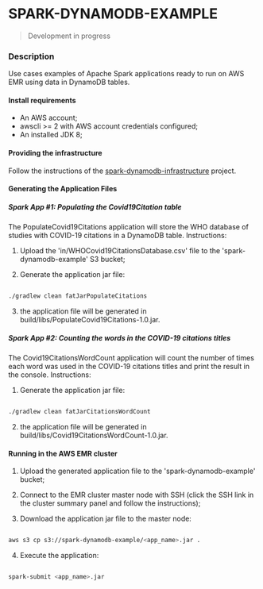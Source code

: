 # SPARK-DYNAMODB-EXAMPLE

> Development in progress

### Description

Use cases examples of Apache Spark applications ready to run on AWS EMR using data in DynamoDB tables.

#### Install requirements

- An AWS account;
- awscli >= 2 with AWS account credentials configured;
- An installed JDK 8;

#### Providing the infrastructure

Follow the instructions of the [spark-dynamodb-infrastructure](https://github.com/leohoc/spark-dynamodb-infrastructure) project.

#### Generating the Application Files

##### Spark App #1: Populating the Covid19Citation table

The PopulateCovid19Citations application will store the WHO database of studies with COVID-19 citations in a DynamoDB table.
Instructions:

1. Upload the 'in/WHOCovid19CitationsDatabase.csv' file to the 'spark-dynamodb-example' S3 bucket;

2. Generate the application jar file:

```bash

./gradlew clean fatJarPopulateCitations

```

3. the application file will be generated in build/libs/PopulateCovid19Citations-1.0.jar.

##### Spark App #2: Counting the words in the COVID-19 citations titles 

The Covid19CitationsWordCount application will count the number of times each word was used in the COVID-19 citations titles and print the result in the console.
Instructions:

1. Generate the application jar file:

```bash

./gradlew clean fatJarCitationsWordCount

```

2. the application file will be generated in build/libs/Covid19CitationsWordCount-1.0.jar.

#### Running in the AWS EMR cluster

1. Upload the generated application file to the 'spark-dynamodb-example' bucket;

2. Connect to the EMR cluster master node with SSH (click the SSH link in the cluster summary panel and follow the instructions);

3. Download the application jar file to the master node:

```bash

aws s3 cp s3://spark-dynamodb-example/<app_name>.jar .

```

4. Execute the application:
 
```bash

spark-submit <app_name>.jar

```